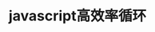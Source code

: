 ---
layout: result
title: javascript高效率循环
keywords:	 "javascript高效率循环"
description: "javascript高效率循环"
referrertitle: "javascript高效率循环"
referrer: "/2013/04/05/javascript-for/"
hash: "HrKlf"
height: 600
---